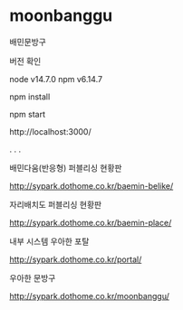 # moonbanggu
배민문방구

버전 확인

node v14.7.0
npm v6.14.7

npm install

npm start

http://localhost:3000/

.
.
.

배민다움(반응형) 퍼블리싱 현황판

http://sypark.dothome.co.kr/baemin-belike/


자리배치도 퍼블리싱 현황판

http://sypark.dothome.co.kr/baemin-place/


내부 시스템 우아한 포탈

http://sypark.dothome.co.kr/portal/


우아한 문방구

http://sypark.dothome.co.kr/moonbanggu/

